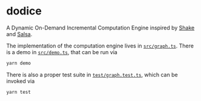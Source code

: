 # dodice

A Dynamic On-Demand Incremental Computation Engine inspired by
[Shake](https://shakebuild.com) and [Salsa](https://salsa-rs.github.io/salsa/).

The implementation of the computation engine lives in
[`src/graph.ts`](src/graph.ts). There is a demo in
[`src/demo.ts`](src/demo.ts), that can be run via
```sh
yarn demo
```
There is also a proper test suite in [`test/graph.test.ts`](test/graph.test.ts),
which can be invoked via
```sh
yarn test
```
